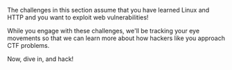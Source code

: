 The challenges in this section assume that you have learned Linux and HTTP and you want to exploit web vulnerabilities!

While you engage with these challenges, we'll be tracking your eye movements so that we can learn more about how hackers like you approach CTF problems.

Now, dive in, and hack!